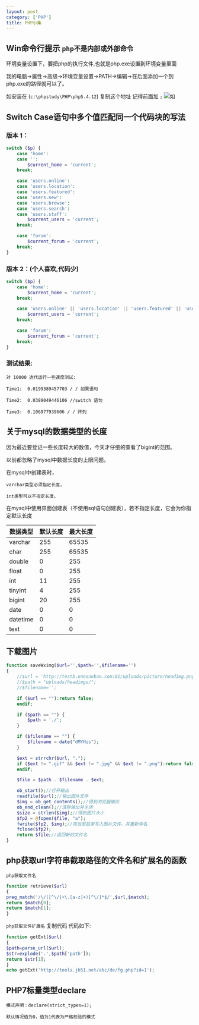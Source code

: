 ```yaml
---
layout: post
category: ['PHP']
title: PHP小集
---
```


## Win命令行提示 `php不是内部或外部命令`

环境变量设置下，要把php的执行文件,也就是php.exe设置到环境变量里面

我的电脑->属性->高级->环境变量设置->PATH->编辑->在后面添加一个到php.exe的路径就可以了。

如安装在 (`c:\phpstudy\PHP\php5.4.12`) 复制这个地址 记得前面加  `;`
![如](http://oi2atwmcz.bkt.clouddn.com/WechatIMG4903.jpeg)

## Switch Case语句中多个值匹配同一个代码块的写法

### 版本 1：
```php
switch ($p) {
    case 'home':
    case '':
        $current_home = 'current';
    break;

    case 'users.online':
    case 'users.location':
    case 'users.featured':
    case 'users.new':
    case 'users.browse':
    case 'users.search':
    case 'users.staff':
        $current_users = 'current';
    break;

    case 'forum':
        $current_forum = 'current';
    break;
}
```
### 版本 2：(个人喜欢,代码少)
```php
switch ($p) {
    case 'home':
        $current_home = 'current';
    break;

    case 'users.online' || 'users.location' || 'users.featured' || 'users.browse' || 'users.search' || 'users.staff':
        $current_users = 'current';
    break;

    case 'forum':
        $current_forum = 'current';
    break;
}
```
### 测试结果:
`对 10000 迭代运行一些速度测试:`

`Time1:  0.0199389457703 / / 如果语句`

`Time2:  0.0389049446106 //switch 语句`

`Time3:  0.106977939606 / / 阵列`





## 关于mysql的数据类型的长度


因为最近要登记一些长度较大的数值，今天才仔细的查看了bigint的范围。

以前都忽略了mysql中数据长度的上限问题。



在mysql中创建表时，

`varchar类型必须指定长度，`

`int类型可以不指定长度。`



在mysql中使用界面创建表（不使用sql语句创建表），若不指定长度，它会为你指定默认长度

| 数据类型 | 默认长度 | 最大长度 |
| -------- | -------- | -------- |
| varchar  | 255      | 65535    |
| char     | 255      | 65535    |
| double   | 0        | 255      |
| float    | 0        | 255      |
| int      | 11       | 255      |
| tinyint  | 4        | 255      |
| bigint   | 20       | 255      |
| date     | 0        | 0        |
| datetime | 0        | 0        |
| text     | 0        | 0        |


## 下载图片
```php
function saveWximg($url='',$path='',$filename='')
{
    //$url = 'http://testb.oneonebao.com:81/uploads/picture/headimg.png';
    //$path = "uploads/headimgs/";
    //$filename='';

    if ($url == ""):return false;
    endif;

    if ($path == "") {
        $path = './';
    }

    if ($filename == "") {
        $filename = date("dMYHis");
    }

    $ext = strrchr($url, ".");
    if ($ext != ".gif" && $ext != ".jpg" && $ext != ".png"):return false;
    endif;

    $file = $path . $filename . $ext;

    ob_start();//打开输出
    readfile($url);//输出图片文件
    $img = ob_get_contents();//得到浏览器输出
    ob_end_clean();//清除输出并关闭
    $size = strlen($img);//得到图片大小
    $fp2 = @fopen($file, "a");
    fwrite($fp2, $img);//向当前目录写入图片文件，并重新命名
    fclose($fp2);
    return $file;//返回新的文件名
}

```
## php获取url字符串截取路径的文件名和扩展名的函数

`php获取文件名`

```php
function retrieve($url)
{
preg_match('/\/([^\/]+\.[a-z]+)[^\/]*$/',$url,$match);
return $match[0];
return $match[1];
}
```
`php获取文件扩展名`
复制代码 代码如下:

```php
function getExt($url)
{
$path=parse_url($url);
$str=explode('.',$path['path']);
return $str[1];
}
echo getExt('http://tools.jb51.net/abc/de/fg.php?id=1');
```

## PHP7标量类型declare

`模式声明：declare(strict_types=1);`

`默认情况值为0，值为1代表为严格校验的模式`
